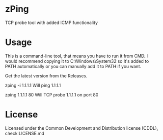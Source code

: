 # zPing
TCP probe tool with added ICMP functionality

# Usage
This is a command-line tool, that means you have to run it from CMD. I would recommend copying it to C:\Windows\System32 so it's added to PATH
automatically or you can manually add it to PATH if you want.

Get the latest version from the Releases.

zping -i 1.1.1.1
Will ping 1.1.1.1

zping 1.1.1.1 80
Will TCP probe 1.1.1.1 on port 80

# License
Licensed under the Common Development and Distribution license (CDDL), check LICENSE.md

